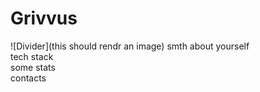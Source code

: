 # Grivvus
![Divider](this should rendr an image)
smth about yourself
<br>
tech stack
<br>
some stats
<br>
contacts
